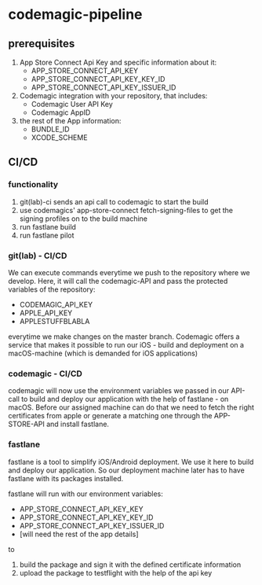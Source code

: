 # codemagic-pipeline


## prerequisites 
1. App Store Connect Api Key and specific information about it:
   - APP_STORE_CONNECT_API_KEY
   - APP_STORE_CONNECT_API_KEY_KEY_ID
   - APP_STORE_CONNECT_API_KEY_ISSUER_ID
2. Codemagic integration with your repository, that includes:
    - Codemagic User API Key
    - Codemagic AppID
3. the rest of the App information:
    - BUNDLE_ID
    - XCODE_SCHEME
#####


## CI/CD

### functionality
1. git(lab)-ci sends an api call to codemagic to start the build
2. use codemagics' app-store-connect fetch-signing-files to get the signing profiles on to the build machine
3. run fastlane build
4. run fastlane pilot

### git(lab) - CI/CD
We can execute commands everytime we push to the repository where we develop. Here, it will call the codemagic-API
and pass the protected variables of the repository:
- CODEMAGIC_API_KEY
- APPLE_API_KEY
- APPLESTUFFBLABLA

everytime we make changes on the master branch. Codemagic offers a service that makes it possible to run our iOS - build and deployment on a macOS-machine (which is demanded for iOS applications)

### codemagic - CI/CD

codemagic will now use the environment variables we passed in our API-call to build and deploy 
our application with the help of fastlane - on macOS.
Before our assigned machine can do that we need to fetch the right certificates from apple or generate a matching one through the APP-STORE-API and install fastlane.


### fastlane

fastlane is a tool to simplify iOS/Android deployment. We use it here to build and deploy our application.
So our deployment machine later has to have fastlane with its packages installed. 

fastlane will run with our environment variables:
- APP_STORE_CONNECT_API_KEY_KEY
- APP_STORE_CONNECT_API_KEY_KEY_ID
- APP_STORE_CONNECT_API_KEY_ISSUER_ID
- [will need the rest of the app details]

to

1. build the package and sign it with the defined certificate information
2. upload the package to testflight with the help of the api key



